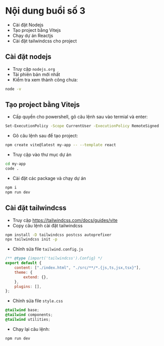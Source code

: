 # Nội dung buổi số 3

-   Cài đặt Nodejs
-   Tạo project bằng Vitejs
-   Chạy dự án Reactjs
-   Cài đặt tailwindcss cho project

## Cài đặt nodejs

-   Truy cập `nodejs.org`
-   Tải phiên bản mới nhất
-   Kiểm tra xem thành công chưa:

```bash
node -v
```

## Tạo project bằng Vitejs

-   Cấp quyền cho powershell, gõ câu lệnh sau vào termial và enter:

```bash
Set-ExecutionPolicy -Scope CurrentUser -ExecutionPolicy RemoteSigned
```

-   Gõ câu lệnh sau để tạo project:

```bash
npm create vite@latest my-app -- --template react
```

-   Truy cập vào thư mục dự án

```bash
cd my-app
code .
```

-   Cài đặt các package và chạy dự án

```bash
npm i
npm run dev
```

## Cài đặt tailwindcss

-   Truy cập https://tailwindcss.com/docs/guides/vite
-   Copy câu lệnh cài đặt tailwindcss

```bash
npm install -D tailwindcss postcss autoprefixer
npx tailwindcss init -p
```

-   Chỉnh sửa file `tailwind.config.js`

```js
/** @type {import('tailwindcss').Config} */
export default {
    content: ["./index.html", "./src/**/*.{js,ts,jsx,tsx}"],
    theme: {
        extend: {},
    },
    plugins: [],
};
```

-   Chỉnh sửa file `style.css`

```css
@tailwind base;
@tailwind components;
@tailwind utilities;
```

-   Chạy lại câu lệnh:

```bash
npm run dev
```
